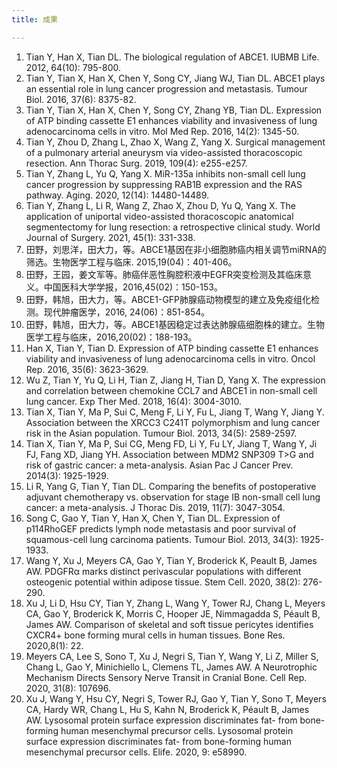 ```yaml
---
title: 成果

---
```


1. Tian Y, Han X, Tian DL. The biological regulation of ABCE1. IUBMB Life. 2012, 64(10): 795-800.
1. Tian Y, Tian X, Han X, Chen Y, Song CY, Jiang WJ, Tian DL. ABCE1 plays an essential role in lung cancer progression and metastasis. Tumour Biol. 2016, 37(6): 8375-82.
1. Tian Y, Tian X, Han X, Chen Y, Song CY, Zhang YB, Tian DL. Expression of ATP binding cassette E1 enhances viability and invasiveness of lung adenocarcinoma cells in vitro. Mol Med Rep. 2016, 14(2): 1345-50.
1. Tian Y, Zhou D, Zhang L, Zhao X, Wang Z, Yang X. Surgical management of a pulmonary arterial aneurysm via video-assisted thoracoscopic resection. Ann Thorac Surg. 2019, 109(4): e255-e257. 
1. Tian Y, Zhang L, Yu Q, Yang X. MiR-135a inhibits non-small cell lung cancer progression by suppressing RAB1B expression and the RAS pathway. Aging. 2020, 12(14): 14480-14489. 
1. Tian Y, Zhang L, Li R, Wang Z, Zhao X, Zhou D, Yu Q, Yang X. The application of uniportal video-assisted thoracoscopic anatomical segmentectomy for lung resection: a retrospective clinical study. World Journal of Surgery. 2021, 45(1): 331-338.
1. 田野，刘思洋，田大力，等。ABCE1基因在非小细胞肺癌内相关调节miRNA的筛选。生物医学工程与临床. 2015,19(04)：401-406。
1. 田野，王园，姜文军等。肺癌伴恶性胸腔积液中EGFR突变检测及其临床意义。中国医科大学学报，2016,45(02)：150-153。
1. 田野，韩旭，田大力，等。ABCE1-GFP肺腺癌动物模型的建立及免疫组化检测。现代肿瘤医学，2016, 24(06)：851-854。
1. 田野，韩旭，田大力，等。ABCE1基因稳定过表达肺腺癌细胞株的建立。生物医学工程与临床，2016,20(02)：188-193。
1. Han X, Tian Y, Tian D. Expression of ATP binding cassette E1 enhances viability and invasiveness of lung adenocarcinoma cells in vitro. Oncol Rep. 2016, 35(6): 3623-3629.
1. Wu Z, Tian Y, Yu Q, Li H, Tian Z, Jiang H, Tian D, Yang X. The expression and correlation between chemokine CCL7 and ABCE1 in non-small cell lung cancer. Exp Ther Med. 2018, 16(4): 3004-3010.
1. Tian X, Tian Y, Ma P, Sui C, Meng F, Li Y, Fu L, Jiang T, Wang Y, Jiang Y. Association between the XRCC3 C241T polymorphism and lung cancer risk in the Asian population. Tumour Biol. 2013, 34(5): 2589-2597.
1. Tian X, Tian Y, Ma P, Sui CG, Meng FD, Li Y, Fu LY, Jiang T, Wang Y, Ji FJ, Fang XD, Jiang YH. Association between MDM2 SNP309 T>G and risk of gastric cancer: a meta-analysis. Asian Pac J Cancer Prev. 2014(3): 1925-1929.
1. Li R, Yang G, Tian Y, Tian DL. Comparing the benefits of postoperative adjuvant chemotherapy vs. observation for stage IB non-small cell lung cancer: a meta-analysis. J Thorac Dis. 2019, 11(7): 3047-3054.
1. Song C, Gao Y, Tian Y, Han X, Chen Y, Tian DL. Expression of p114RhoGEF predicts lymph node metastasis and poor survival of squamous-cell lung carcinoma patients. Tumour Biol. 2013, 34(3): 1925-1933.
1. Wang Y, Xu J, Meyers CA, Gao Y, Tian Y, Broderick K, Peault B, James AW. PDGFRα marks distinct perivascular populations with different osteogenic potential within adipose tissue. Stem Cell. 2020, 38(2): 276-290.
1. Xu J, Li D, Hsu CY, Tian Y, Zhang L, Wang Y, Tower RJ, Chang L, Meyers CA, Gao Y, Broderick K, Morris C, Hooper JE, Nimmagadda S, Péault B, James AW. Comparison of skeletal and soft tissue pericytes identifies CXCR4+ bone forming mural cells in human tissues. Bone Res. 2020,8(1): 22.
1. Meyers CA, Lee S, Sono T, Xu J, Negri S, Tian Y, Wang Y, Li Z, Miller S, Chang L, Gao Y, Minichiello L, Clemens TL, James AW. A Neurotrophic Mechanism Directs Sensory Nerve Transit in Cranial Bone. Cell Rep. 2020, 31(8): 107696.
1. Xu J, Wang Y, Hsu CY, Negri S, Tower RJ, Gao Y, Tian Y, Sono T, Meyers CA, Hardy WR, Chang L, Hu S, Kahn N, Broderick K, Péault B, James AW. Lysosomal protein surface expression discriminates fat- from bone-forming human mesenchymal precursor cells. Lysosomal protein surface expression discriminates fat- from bone-forming human mesenchymal precursor cells. Elife. 2020, 9: e58990.
